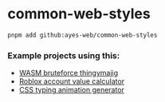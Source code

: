 # common-web-styles

```sh
pnpm add github:ayes-web/common-web-styles
```

### Example projects using this:
- [WASM bruteforce thingymajig](https://github.com/ayes-web/wasm-bruteforce)
- [Roblox account value calculator](https://github.com/ayes-web/roblox-account-value)
- [CSS typing animation generator](https://github.com/ayes-web/css-typing-gen)